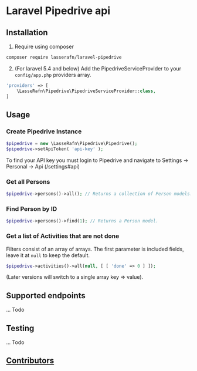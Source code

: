 # Laravel Pipedrive api

## Installation

1. Require using composer

``` bash
composer require lasserafn/laravel-pipedrive
```

2. (For laravel 5.4 and below) Add the PipedriveServiceProvider to your ````config/app.php```` providers array.

``` php
'providers' => [
    \LasseRafn\Pipedrive\PipedriveServiceProvider::class,
]
```

## Usage

### Create Pipedrive Instance

``` php
$pipedrive = new \LasseRafn\Pipedrive\Pipedrive();
$pipedrive->setApiToken( 'api-key' );
```

To find your API key you must login to Pipedrive and navigate to Settings -> Personal -> Api (/settings#api)

### Get all Persons

``` php
$pipedrive->persons()->all(); // Returns a collection of Person models.
```

### Find Person by ID

``` php
$pipedrive->persons()->find(1); // Returns a Person model.
```

### Get a list of Activities that are not done

Filters consist of an array of arrays. The first parameter is included fields, leave it at `null` to keep the default.

``` php
$pipedrive->activities()->all(null, [ [ 'done' => 0 ] ]);
```

(Later versions will switch to a single array key => value).

## Supported endpoints

... Todo

## Testing

... Todo

## [Contributors](https://github.com/LasseRafn/laravel-pipedrive/graphs/contributors)
